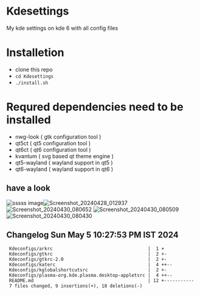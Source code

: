 # Kdesettings
  My kde settings on kde 6 with all config files
 
# Installetion
- clone this repo
- `cd Kdesettings`
- `./install.sh`

# Requred dependencies need to be installed
- nwg-look                                                ( gtk configuration tool )
- qt5ct                                                  ( qt5 configuration tool )
- qt6ct                                                  ( qt6 configuration tool )
- kvantum                                                ( svg based qt theme engine )
- qt5-wayland                                            ( wayland support in qt5 )
- qt6-wayland                                            ( wayland support in qt6 )

## have a look
![sssss](https://github.com/ALEX5402/Kdesettings/assets/76860596/b80d5c47-3875-4c11-a451-b70e212b507a)
image![Screenshot_20240428_012937](https://github.com/ALEX5402/Kdesettings/assets/76860596/dc3b01ac-b289-4165-a134-acf529370561)
![Screenshot_20240430_080652](https://github.com/ALEX5402/Kdesettings/assets/76860596/7f518edf-ff0b-41fd-853c-b78ea457078f)
![Screenshot_20240430_080509](https://github.com/ALEX5402/Kdesettings/assets/76860596/e7017410-fc18-4a68-b25f-7132873ecb0b)
![Screenshot_20240430_080430](https://github.com/ALEX5402/Kdesettings/assets/76860596/3f8e5ecb-7374-4b09-82d1-942c918de48f)

 
## Changelog Sun May  5 10:27:53 PM IST 2024
```
 Kdeconfigs/arkrc                                   |  1 +
 Kdeconfigs/gtkrc                                   |  2 +-
 Kdeconfigs/gtkrc-2.0                               |  2 +-
 Kdeconfigs/katerc                                  |  4 ++--
 Kdeconfigs/kglobalshortcutsrc                      |  2 +-
 Kdeconfigs/plasma-org.kde.plasma.desktop-appletsrc |  4 ++--
 README.md                                          | 12 +-----------
 7 files changed, 9 insertions(+), 18 deletions(-)
```
 
